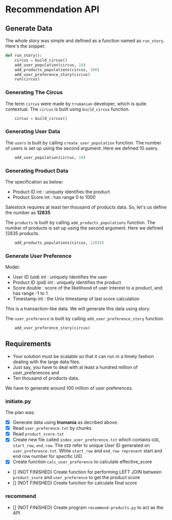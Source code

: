 # Recommendation API

## Generate Data

The whole story was simple and defined as a function named as `run_story`. Here's the snippet:

```py
def run_story():
    circus = build_circus()
    add_user_population(circus, 10)
    add_products_populations(circus, 100)
    add_user_preference_story(circus)
    run(circus)
```

### Generating The Circus

The term `circus` were made by `trumanian` developer, which is quite contextual. The `circus` is built using `build_circus` function.

```py
    circus = build_circus()
```

### Generating User Data

The `users` is built by calling `create_user_population` function. The number of users is set up using the second argument. Here we defined 10 users.

```py
    add_user_population(circus, 10)
```

### Generating Product Data

The specification as below:
- Product ID int : uniquely identifies the product
- Product Score int : has range 0 to 1000

Salestock requires at least ten thousand of products data. So, let's us define the number as __12835__

The `products` is built by calling `add_products_populations` function. The number of products is set up using the second argument. Here we defined 12835 products.

```py
    add_products_populations(circus, 12835)
```

### Generate User Preference

Model:

- User ID (uid) int : uniquely identifies the user
- Product ID (pid) int : uniquely identifies the product
- Score double : score of the likelihood of user interest to a product, and has range -1 to 1.
- Timestamp int : the Unix timestamp of last score calculation

This is a transaction-like data. We will generate this data using story.

The `user_preference` is built by calling `add_user_preference_story` function.

```py
    add_user_preference_story(circus)
```

## Requirements

- Your solution must be scalable so that it can run in a timely fashion dealing with the large data files.
- Just say, you have to deal with at least a hundred million of user_preferences and
- Ten thousand of products data.

We have to generate around 100 million of user preferences.

### initiate.py

The plan was:
- [x] Generate data using __trumania__ as decribed above.
- [x] Read `user_preference.txt` by chunks
- [x] Read `product_score.txt`
- [x] Create new file called `index_user_preference.txt` which contains `UID`, `start_row`, `end_row`. The `UID` refer to unique User ID generated on `user_preference.txt`. While `start_row` and `end_row represent` start and end row number for specific UID.
- [x] Create function `calc_user_preference` to calculate effective_score
- [] (NOT FINISHED) Create function for performing LEFT JOIN between `product_score` and `user_preference` to get the product score
- [] (NOT FINISHED) Create function for calculate final score

### recommend
- [] (NOT FINISHED) Create program `recommend-products.py` to act as the API
